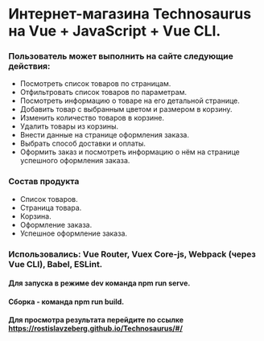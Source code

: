 # Интернет-магазина Technosaurus на Vue + JavaScript + Vue CLI.
### Пользователь может выполнить на сайте следующие действия: 
+ Посмотреть список товаров по страницам.
+ Отфильтровать список товаров по параметрам.
+ Посмотреть информацию о товаре на его детальной странице.
+ Добавить товар с выбранным цветом и размером в корзину.
+ Изменить количество товаров в корзине.
+ Удалить товары из корзины.
+ Внести данные на странице оформления заказа.
+ Выбрать способ доставки и оплаты.
+ Оформить заказ и посмотреть информацию о нём на странице успешного оформления заказа.
### Состав продукта
+ Список товаров.
+ Страница товара.
+ Корзина.
+ Оформление заказа.
+ Успешное оформление заказа.
### Использовались: Vue Router, Vuex  Core-js, Webpack (через Vue CLI), Babel, ESLint.
#### Для запуска в режиме dev команда npm run serve.
#### Сборка - команда npm run build.
#### Для просмотра результата перейдите по ссылке https://rostislavzeberg.github.io/Technosaurus/#/


